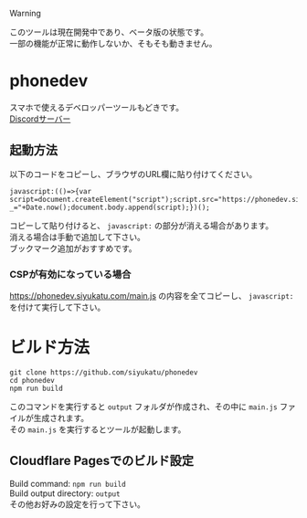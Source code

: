 > [!WARNING]
> このツールは現在開発中であり、ベータ版の状態です。<br>
> 一部の機能が正常に動作しないか、そもそも動きません。

# phonedev
スマホで使えるデベロッパーツールもどきです。<br>
[Discordサーバー](https://discord.gg/pGCcfzKfz3)

## 起動方法
以下のコードをコピーし、ブラウザのURL欄に貼り付けてください。
```
javascript:(()=>{var script=document.createElement("script");script.src="https://phonedev.siyukatu.com/main.js?_="+Date.now();document.body.append(script);})();
```
コピーして貼り付けると、 `javascript:` の部分が消える場合があります。<br>
消える場合は手動で追加して下さい。<br>
ブックマーク追加がおすすめです。

### CSPが有効になっている場合
https://phonedev.siyukatu.com/main.js の内容を全てコピーし、 `javascript:` を付けて実行して下さい。

# ビルド方法
```
git clone https://github.com/siyukatu/phonedev
cd phonedev
npm run build
```
このコマンドを実行すると `output` フォルダが作成され、その中に `main.js` ファイルが生成されます。<br>
その `main.js` を実行するとツールが起動します。

## Cloudflare Pagesでのビルド設定
Build command: `npm run build`<br>
Build output directory: `output`<br>
その他お好みの設定を行って下さい。
